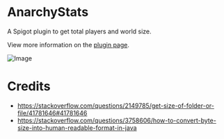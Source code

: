 # AnarchyStats
A Spigot plugin to get total players and world size.

View more information on the [plugin page](https://www.spigotmc.org/resources/quickstats.66089/).

![Image](https://raw.githubusercontent.com/hyperdefined/AnarchyStats/master/image.png)

# Credits
* https://stackoverflow.com/questions/2149785/get-size-of-folder-or-file/41781646#41781646
* https://stackoverflow.com/questions/3758606/how-to-convert-byte-size-into-human-readable-format-in-java
